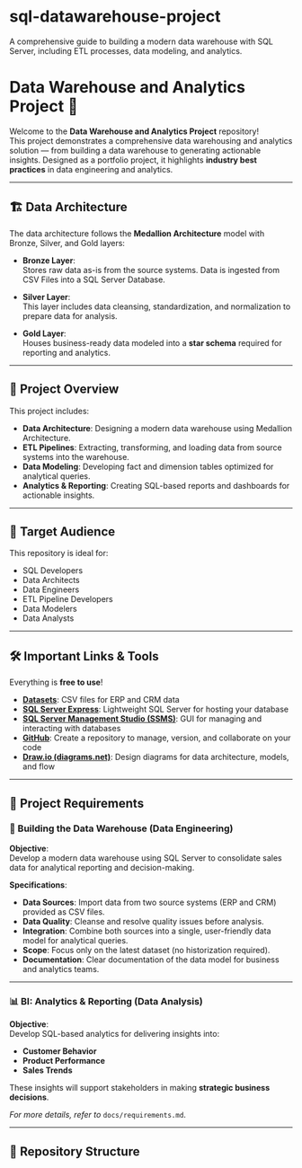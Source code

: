 # sql-datawarehouse-project
A comprehensive guide to building a modern data warehouse with SQL Server, including ETL processes, data modeling, and analytics.
# Data Warehouse and Analytics Project 🚀

Welcome to the **Data Warehouse and Analytics Project** repository!  
This project demonstrates a comprehensive data warehousing and analytics solution — from building a data warehouse to generating actionable insights. Designed as a portfolio project, it highlights **industry best practices** in data engineering and analytics.

---

## 🏗️ Data Architecture

The data architecture follows the **Medallion Architecture** model with Bronze, Silver, and Gold layers:

- **Bronze Layer**:  
  Stores raw data as-is from the source systems. Data is ingested from CSV Files into a SQL Server Database.

- **Silver Layer**:  
  This layer includes data cleansing, standardization, and normalization to prepare data for analysis.

- **Gold Layer**:  
  Houses business-ready data modeled into a **star schema** required for reporting and analytics.

---

## 📖 Project Overview

This project includes:

- **Data Architecture**: Designing a modern data warehouse using Medallion Architecture.
- **ETL Pipelines**: Extracting, transforming, and loading data from source systems into the warehouse.
- **Data Modeling**: Developing fact and dimension tables optimized for analytical queries.
- **Analytics & Reporting**: Creating SQL-based reports and dashboards for actionable insights.

---

## 🎯 Target Audience

This repository is ideal for:

- SQL Developers  
- Data Architects  
- Data Engineers  
- ETL Pipeline Developers  
- Data Modelers  
- Data Analysts  

---

## 🛠️ Important Links & Tools

Everything is **free to use**!

- **[Datasets](datasets/)**: CSV files for ERP and CRM data
- **[SQL Server Express](https://www.microsoft.com/en-us/sql-server/sql-server-downloads)**: Lightweight SQL Server for hosting your database
- **[SQL Server Management Studio (SSMS)](https://learn.microsoft.com/en-us/sql/ssms/download-sql-server-management-studio-ssms)**: GUI for managing and interacting with databases
- **[GitHub](https://github.com/)**: Create a repository to manage, version, and collaborate on your code
- **[Draw.io (diagrams.net)](https://www.diagrams.net/)**: Design diagrams for data architecture, models, and flow


---

## 🚀 Project Requirements

### 🔧 Building the Data Warehouse (Data Engineering)

**Objective**:  
Develop a modern data warehouse using SQL Server to consolidate sales data for analytical reporting and decision-making.

**Specifications**:

- **Data Sources**: Import data from two source systems (ERP and CRM) provided as CSV files.
- **Data Quality**: Cleanse and resolve quality issues before analysis.
- **Integration**: Combine both sources into a single, user-friendly data model for analytical queries.
- **Scope**: Focus only on the latest dataset (no historization required).
- **Documentation**: Clear documentation of the data model for business and analytics teams.

---

### 📊 BI: Analytics & Reporting (Data Analysis)

**Objective**:  
Develop SQL-based analytics for delivering insights into:

- **Customer Behavior**
- **Product Performance**
- **Sales Trends**

These insights will support stakeholders in making **strategic business decisions**.

_For more details, refer to_ `docs/requirements.md`.

---

## 📂 Repository Structure


